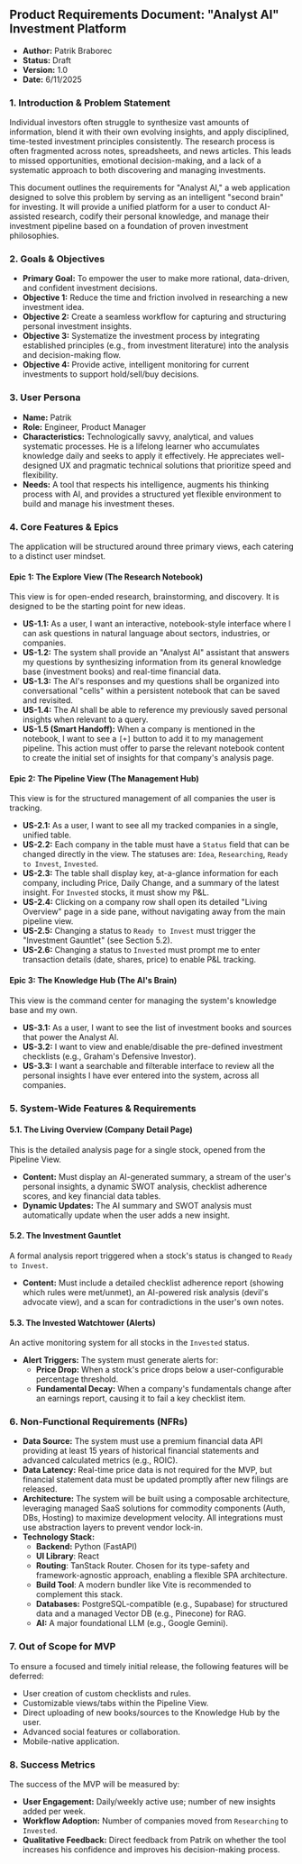 ## **Product Requirements Document: "Analyst AI" Investment Platform**

*   **Author:** Patrik Braborec
*   **Status:** Draft
*   **Version:** 1.0
*   **Date:** 6/11/2025

### **1. Introduction & Problem Statement**

Individual investors often struggle to synthesize vast amounts of information, blend it with their own evolving insights, and apply disciplined, time-tested investment principles consistently. The research process is often fragmented across notes, spreadsheets, and news articles. This leads to missed opportunities, emotional decision-making, and a lack of a systematic approach to both discovering and managing investments.

This document outlines the requirements for "Analyst AI," a web application designed to solve this problem by serving as an intelligent "second brain" for investing. It will provide a unified platform for a user to conduct AI-assisted research, codify their personal knowledge, and manage their investment pipeline based on a foundation of proven investment philosophies.

### **2. Goals & Objectives**

*   **Primary Goal:** To empower the user to make more rational, data-driven, and confident investment decisions.
*   **Objective 1:** Reduce the time and friction involved in researching a new investment idea.
*   **Objective 2:** Create a seamless workflow for capturing and structuring personal investment insights.
*   **Objective 3:** Systematize the investment process by integrating established principles (e.g., from investment literature) into the analysis and decision-making flow.
*   **Objective 4:** Provide active, intelligent monitoring for current investments to support hold/sell/buy decisions.

### **3. User Persona**

*   **Name:** Patrik
*   **Role:** Engineer, Product Manager
*   **Characteristics:** Technologically savvy, analytical, and values systematic processes. He is a lifelong learner who accumulates knowledge daily and seeks to apply it effectively. He appreciates well-designed UX and pragmatic technical solutions that prioritize speed and flexibility.
*   **Needs:** A tool that respects his intelligence, augments his thinking process with AI, and provides a structured yet flexible environment to build and manage his investment theses.

### **4. Core Features & Epics**

The application will be structured around three primary views, each catering to a distinct user mindset.

#### **Epic 1: The Explore View (The Research Notebook)**

This view is for open-ended research, brainstorming, and discovery. It is designed to be the starting point for new ideas.

*   **US-1.1:** As a user, I want an interactive, notebook-style interface where I can ask questions in natural language about sectors, industries, or companies.
*   **US-1.2:** The system shall provide an "Analyst AI" assistant that answers my questions by synthesizing information from its general knowledge base (investment books) and real-time financial data.
*   **US-1.3:** The AI's responses and my questions shall be organized into conversational "cells" within a persistent notebook that can be saved and revisited.
*   **US-1.4:** The AI shall be able to reference my previously saved personal insights when relevant to a query.
*   **US-1.5 (Smart Handoff):** When a company is mentioned in the notebook, I want to see a `[+]` button to add it to my management pipeline. This action must offer to parse the relevant notebook content to create the initial set of insights for that company's analysis page.

#### **Epic 2: The Pipeline View (The Management Hub)**

This view is for the structured management of all companies the user is tracking.

*   **US-2.1:** As a user, I want to see all my tracked companies in a single, unified table.
*   **US-2.2:** Each company in the table must have a `Status` field that can be changed directly in the view. The statuses are: `Idea`, `Researching`, `Ready to Invest`, `Invested`.
*   **US-2.3:** The table shall display key, at-a-glance information for each company, including Price, Daily Change, and a summary of the latest insight. For `Invested` stocks, it must show my P&L.
*   **US-2.4:** Clicking on a company row shall open its detailed "Living Overview" page in a side pane, without navigating away from the main pipeline view.
*   **US-2.5:** Changing a status to `Ready to Invest` must trigger the "Investment Gauntlet" (see Section 5.2).
*   **US-2.6:** Changing a status to `Invested` must prompt me to enter transaction details (date, shares, price) to enable P&L tracking.

#### **Epic 3: The Knowledge Hub (The AI's Brain)**

This view is the command center for managing the system's knowledge base and my own.

*   **US-3.1:** As a user, I want to see the list of investment books and sources that power the Analyst AI.
*   **US-3.2:** I want to view and enable/disable the pre-defined investment checklists (e.g., Graham's Defensive Investor).
*   **US-3.3:** I want a searchable and filterable interface to review all the personal insights I have ever entered into the system, across all companies.

### **5. System-Wide Features & Requirements**

#### **5.1. The Living Overview (Company Detail Page)**

This is the detailed analysis page for a single stock, opened from the Pipeline View.

*   **Content:** Must display an AI-generated summary, a stream of the user's personal insights, a dynamic SWOT analysis, checklist adherence scores, and key financial data tables.
*   **Dynamic Updates:** The AI summary and SWOT analysis must automatically update when the user adds a new insight.

#### **5.2. The Investment Gauntlet**

A formal analysis report triggered when a stock's status is changed to `Ready to Invest`.

*   **Content:** Must include a detailed checklist adherence report (showing which rules were met/unmet), an AI-powered risk analysis (devil's advocate view), and a scan for contradictions in the user's own notes.

#### **5.3. The Invested Watchtower (Alerts)**

An active monitoring system for all stocks in the `Invested` status.

*   **Alert Triggers:** The system must generate alerts for:
    *   **Price Drop:** When a stock's price drops below a user-configurable percentage threshold.
    *   **Fundamental Decay:** When a company's fundamentals change after an earnings report, causing it to fail a key checklist item.

### **6. Non-Functional Requirements (NFRs)**

*   **Data Source:** The system must use a premium financial data API providing at least 15 years of historical financial statements and advanced calculated metrics (e.g., ROIC).
*   **Data Latency:** Real-time price data is not required for the MVP, but financial statement data must be updated promptly after new filings are released.
*   **Architecture:** The system will be built using a composable architecture, leveraging managed SaaS solutions for commodity components (Auth, DBs, Hosting) to maximize development velocity. All integrations must use abstraction layers to prevent vendor lock-in.
*   **Technology Stack:**
    *   **Backend:** Python (FastAPI)
    *   **UI Library**: React
    *   **Routing**: TanStack Router. Chosen for its type-safety and framework-agnostic approach, enabling a flexible SPA architecture.
    *   **Build Tool**: A modern bundler like Vite is recommended to complement this stack.
    *   **Databases:** PostgreSQL-compatible (e.g., Supabase) for structured data and a managed Vector DB (e.g., Pinecone) for RAG.
    *   **AI:** A major foundational LLM (e.g., Google Gemini).

### **7. Out of Scope for MVP**

To ensure a focused and timely initial release, the following features will be deferred:

*   User creation of custom checklists and rules.
*   Customizable views/tabs within the Pipeline View.
*   Direct uploading of new books/sources to the Knowledge Hub by the user.
*   Advanced social features or collaboration.
*   Mobile-native application.

### **8. Success Metrics**

The success of the MVP will be measured by:

*   **User Engagement:** Daily/weekly active use; number of new insights added per week.
*   **Workflow Adoption:** Number of companies moved from `Researching` to `Invested`.
*   **Qualitative Feedback:** Direct feedback from Patrik on whether the tool increases his confidence and improves his decision-making process.